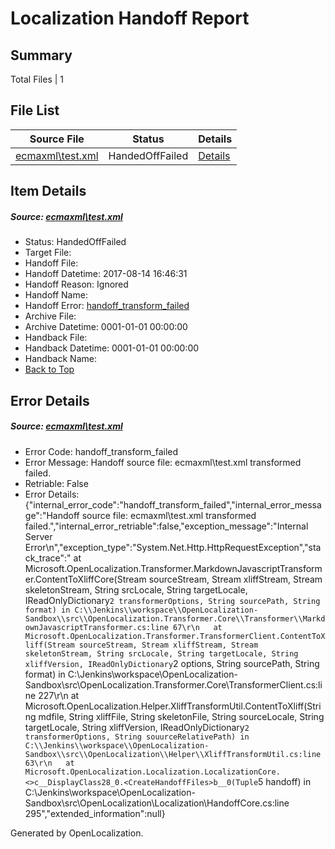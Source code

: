 # <a name='report-top'></a> Localization Handoff Report

## Summary
 Total Files | 1

## File List
 Source File | Status | Details 
 ----------- | ------ | ------- 
 [ecmaxml\test.xml](https://github.com/OpenLocalizationOrg/PowerShell-Docs/blob/13408e4b3b4f739047ff06d0a42c391980325c42/ecmaxml/test.xml) | HandedOffFailed | [Details](#ffec0a6010257a592816856fd1893dc4fd465bee113)

## Item Details
##### <a name='ffec0a6010257a592816856fd1893dc4fd465bee113'></a> Source: [ecmaxml\test.xml](https://github.com/OpenLocalizationOrg/PowerShell-Docs/blob/13408e4b3b4f739047ff06d0a42c391980325c42/ecmaxml/test.xml)
* Status: HandedOffFailed
* Target File: 
* Handoff File: 
* Handoff Datetime: 2017-08-14 16:46:31
* Handoff Reason: Ignored
* Handoff Name: 
* Handoff Error: [handoff_transform_failed](#ffec0a6010257a592816856fd1893dc4fd465bee113handoff_transform_failed)
* Archive File: 
* Archive Datetime: 0001-01-01 00:00:00
* Handback File: 
* Handback Datetime: 0001-01-01 00:00:00
* Handback Name: 
* [Back to Top](#report-top)


## Error Details
##### <a name='ffec0a6010257a592816856fd1893dc4fd465bee113handoff_transform_failed'></a> Source: [ecmaxml\test.xml](#ffec0a6010257a592816856fd1893dc4fd465bee113)
* Error Code: handoff_transform_failed
* Error Message: Handoff source file: ecmaxml\test.xml transformed failed.
* Retriable: False
* Error Details: {"internal_error_code":"handoff_transform_failed","internal_error_message":"Handoff source file: ecmaxml\\test.xml transformed failed.","internal_error_retriable":false,"exception_message":"Internal Server Error\n","exception_type":"System.Net.Http.HttpRequestException","stack_trace":"   at Microsoft.OpenLocalization.Transformer.MarkdownJavascriptTransformer.ContentToXliffCore(Stream sourceStream, Stream xliffStream, Stream skeletonStream, String srcLocale, String targetLocale, IReadOnlyDictionary`2 transformerOptions, String sourcePath, String format) in C:\\Jenkins\\workspace\\OpenLocalization-Sandbox\\src\\OpenLocalization.Transformer.Core\\Transformer\\MarkdownJavascriptTransformer.cs:line 67\r\n   at Microsoft.OpenLocalization.Transformer.TransformerClient.ContentToXliff(Stream sourceStream, Stream xliffStream, Stream skeletonStream, String srcLocale, String targetLocale, String xliffVersion, IReadOnlyDictionary`2 options, String sourcePath, String format) in C:\\Jenkins\\workspace\\OpenLocalization-Sandbox\\src\\OpenLocalization.Transformer.Core\\TransformerClient.cs:line 227\r\n   at Microsoft.OpenLocalization.Helper.XliffTransformUtil.ContentToXliff(String mdfile, String xliffFile, String skeletonFile, String sourceLocale, String targetLocale, String xliffVersion, IReadOnlyDictionary`2 transformerOptions, String souurceRelativePath) in C:\\Jenkins\\workspace\\OpenLocalization-Sandbox\\src\\OpenLocalization\\Helper\\XliffTransformUtil.cs:line 63\r\n   at Microsoft.OpenLocalization.Localization.LocalizationCore.<>c__DisplayClass28_0.<CreateHandoffFiles>b__0(Tuple`5 handoff) in C:\\Jenkins\\workspace\\OpenLocalization-Sandbox\\src\\OpenLocalization\\Localization\\HandoffCore.cs:line 295","extended_information":null}


Generated by OpenLocalization.
